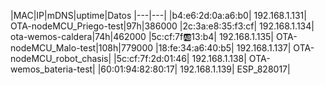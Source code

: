 |MAC|IP|mDNS|uptime|Datos
|---|---|
|b4:e6:2d:0a:a6:b0|	192.168.1.131|	OTA-nodeMCU_Priego-test|97h|386000
|2c:3a:e8:35:f3:cf|	192.168.1.134|	ota-wemos-caldera|74h|462000
|5c:cf:7f:ab:13:b4|	192.168.1.135|	OTA-nodeMCU_Malo-test|108h|779000
|18:fe:34:a6:40:b5|	192.168.1.137|	OTA-nodeMCU_robot_chasis|
|5c:cf:7f:2d:01:46|	192.168.1.138|	OTA-wemos_bateria-test|
|60:01:94:82:80:17|	192.168.1.139|	ESP_828017|
